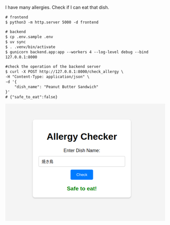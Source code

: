 I have many allergies.
Check if I can eat that dish.

```
# frontend
$ python3 -m http.server 5000 -d frontend
```

```
# backend
$ cp .env.sample .env
$ uv sync
$ . .venv/bin/activate
$ gunicorn backend.app:app --workers 4 --log-level debug --bind 127.0.0.1:8000
```

```
#check the operation of the backend server
$ curl -X POST http://127.0.0.1:8000/check_allergy \
-H "Content-Type: application/json" \
-d '{
    "dish_name": "Peanut Butter Sandwich"
}'
# {"safe_to_eat":false}

```
![alt text](image.png)